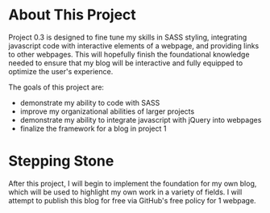 # About This Project

Project 0.3 is designed to fine tune my skills in SASS styling, integrating javascript 
code with interactive elements of a webpage, and providing links to other webpages.  This
will hopefully finish the foundational knowledge needed to ensure that my blog will be 
interactive and fully equipped to optimize the user's experience.  

The goals of this project are:
- demonstrate my ability to code with SASS
- improve my organizational abilities of larger projects 
- demonstrate my ability to integrate javascript with jQuery into webpages 
- finalize the framework for a blog in project 1

# Stepping Stone

After this project, I will begin to implement the foundation for my own blog, which will be 
used to highlight my own work in a variety of fields.  I will attempt to publish this blog
for free via GitHub's free policy for 1 webpage.  